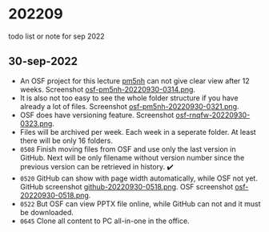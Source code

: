 # 202209
todo list or note for sep 2022


## 30-sep-2022
+ An OSF project for this lecture [pm5nh](https://osf.io/pm5nh/) can not give clear view after 12 weeks. Screenshot [osf-pm5nh-20220930-0314.png](img/osf-pm5nh-20220930-0314.png).
+ It is also not too easy to see the whole folder structure if you have already a lot of files. Screenshot [osf-pm5nh-20220930-0321.png](img/osf-pm5nh-20220930-0321.png).
+ OSF does have versioning feature. Screenshot [osf-rnqfw-20220930-0323.png](img/osf-rnqfw-20220930-0323.png).
+ Files will be archived per week. Each week in a seperate folder. At least there will be only 16 folders.
+ `0508` Finish moving files from OSF and use only the last version in GitHub. Next will be only filename without version number since the previous version can be retrieved in history. :heavy_check_mark:
+ `0520` GitHub can show with page width automatically, while OSF not yet.
GitHub screenshot [github-20220930-0518.png](img/github-20220930-0518.png).
OSF screenshot [osf-20220930-0518.png](img/osf-20220930-0518.png).
+ `0522` But OSF can view PPTX file online, while GitHub can not and it must be downloaded.
+ `0645` Clone all content to PC all-in-one in the office.